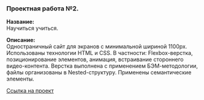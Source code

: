 ### Проектная работа №2.

**Название:**  
  Научиться учиться.

**Описание:**  
  Одностраничный сайт для экранов с минимальной шириной 1100px.
Использованы технологии HTML и CSS.
  В частности: Flexbox-верстка, позиционирование элементов, анимация, встраивание стороннего видео-контента.
  Верстка выполнена с применением БЭМ-методологии, файлы организованы в Nested-структуру. Применены семантические элементы.  
  
[Ссылка на проект](https://alexandr-ilin.github.io/how-to-learn/index.html "Учебная работа №3")
